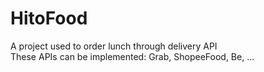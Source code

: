 # HitoFood
A project used to order lunch through delivery API <br>
These APIs can be implemented: Grab, ShopeeFood, Be, ...


